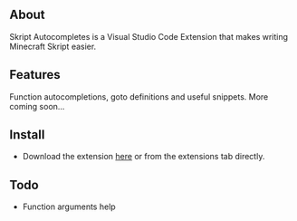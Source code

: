 ## About

Skript Autocompletes is a Visual Studio Code Extension that makes writing Minecraft Skript easier.

## Features

Function autocompletions, goto definitions and useful snippets. More coming soon...

## Install
* Download the extension [here](https://marketplace.visualstudio.com/items?itemName=Ezzenix.skript-autocompletions) or from the extensions tab directly.

## Todo

* Function arguments help